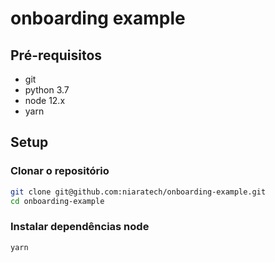 # onboarding example

## Pré-requisitos

- git
- python 3.7
- node 12.x
- yarn

## Setup

### Clonar o repositório

``` bash
git clone git@github.com:niaratech/onboarding-example.git
cd onboarding-example
```

### Instalar dependências node

``` bash
yarn
```
